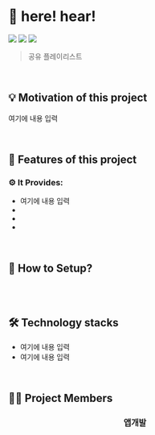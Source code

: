 # 🎵 here! hear!

<img src="https://img.shields.io/badge/Dart-0175C2?style=flat-square&logo=Dart&logoColor=white"/> <img src="https://img.shields.io/badge/Flutter-02569B?style=flat-square&logo=Flutter&logoColor=white"/> <img src="https://img.shields.io/badge/Figma-F24E1E?style=flat-square&logo=Figma&logoColor=white"/>

> 공유 플레이리스트

<br>

 ## 💡 Motivation of this project
 여기에 내용 입력
 
<br>

## 📑 Features of this project
 ### ⚙ It Provides:
* 여기에 내용 입력
* 
* 
*

<br>

## 📲 How to Setup?

<br>


<br>


## 🛠 Technology stacks

- 여기에 내용 입력
- 여기에 내용 입력

<br>

## 🧑‍💻 Project Members
 
 <div align="center">


### 앱개발
 
 <br>

